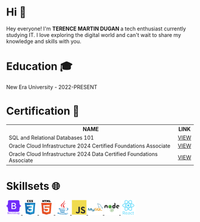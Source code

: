 <h1>Hi 👋</h1>
<p>Hey everyone! I'm <strong>TERENCE MARTIN DUGAN </strong>a tech enthusiast currently studying IT. I love exploring the digital world and can't wait to share my knowledge and skills with you.</p>
<h1>Education 🎓</h1>
<p>New Era University - 2022-PRESENT </p>
<h1>Certification 📃</h1>
<table>
  <tr>
    <th>NAME</th>
    <th>LINK</th>
  </tr>
  <tr>
    <td>SQL and Relational Databases 101</td>
    <td><a href="https://courses.cognitiveclass.ai/certificates/9bff2350cb6347b294cc17b9951590a6">VIEW</a></td>
  </tr>
  <tr>
    <td>Oracle Cloud Infrastructure 2024 Certified Foundations Associate</td>
    <td><a href="https://catalog-education.oracle.com/ords/certview/sharebadge?id=2151C1EFD9261342E1320E68508C5B738305CD5CDBF38AF4D5EDA58DD9F70C68">VIEW</a></td>
  </tr>
  <tr>
    <td>Oracle Cloud Infrastructure 2024 Data Certified Foundations Associate</td>
    <td><a href="https://catalog-education.oracle.com/ords/certview/sharebadge?id=2151C1EFD9261342E1320E68508C5B73694213DC2510E15F2D2A5A9B5CF593BB">VIEW</a></td>
  </tr>
</table>
<h1>Skillsets 🌐</h3>
<p align="left"> <a href="https://getbootstrap.com" target="_blank" rel="noreferrer"> <img src="https://raw.githubusercontent.com/devicons/devicon/master/icons/bootstrap/bootstrap-plain-wordmark.svg" alt="bootstrap" width="40" height="40"/> </a> <a href="https://www.w3schools.com/css/" target="_blank" rel="noreferrer"> <img src="https://raw.githubusercontent.com/devicons/devicon/master/icons/css3/css3-original-wordmark.svg" alt="css3" width="40" height="40"/> </a> <a href="https://www.w3.org/html/" target="_blank" rel="noreferrer"> <img src="https://raw.githubusercontent.com/devicons/devicon/master/icons/html5/html5-original-wordmark.svg" alt="html5" width="40" height="40"/> </a> <a href="https://www.java.com" target="_blank" rel="noreferrer"> <img src="https://raw.githubusercontent.com/devicons/devicon/master/icons/java/java-original.svg" alt="java" width="40" height="40"/> </a> <a href="https://developer.mozilla.org/en-US/docs/Web/JavaScript" target="_blank" rel="noreferrer"> <img src="https://raw.githubusercontent.com/devicons/devicon/master/icons/javascript/javascript-original.svg" alt="javascript" width="40" height="40"/> </a> <a href="https://www.mysql.com/" target="_blank" rel="noreferrer"> <img src="https://raw.githubusercontent.com/devicons/devicon/master/icons/mysql/mysql-original-wordmark.svg" alt="mysql" width="40" height="40"/> </a> <a href="https://nodejs.org" target="_blank" rel="noreferrer"> <img src="https://raw.githubusercontent.com/devicons/devicon/master/icons/nodejs/nodejs-original-wordmark.svg" alt="nodejs" width="40" height="40"/> </a> <a href="https://reactjs.org/" target="_blank" rel="noreferrer"> <img src="https://raw.githubusercontent.com/devicons/devicon/master/icons/react/react-original-wordmark.svg" alt="react" width="40" height="40"/> </a> </p>
